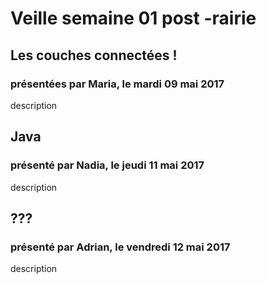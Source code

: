 # Veille semaine 01 post -rairie

## Les couches connectées !
### présentées par Maria, le mardi 09 mai 2017
description

## Java 
### présenté par Nadia, le jeudi 11 mai 2017
description

## ???
### présenté par Adrian, le vendredi 12 mai 2017
description

